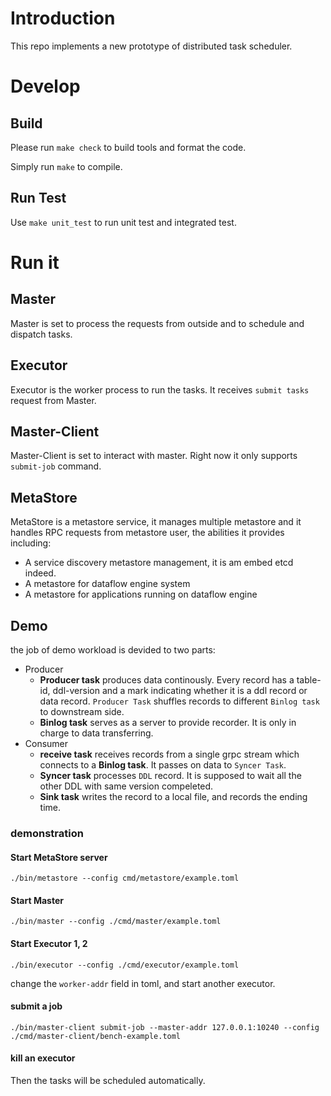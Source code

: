 # Introduction

This repo implements a new prototype of distributed task scheduler.

# Develop

## Build

Please run `make check` to build tools and format the code.

Simply run `make` to compile.

## Run Test

Use `make unit_test` to run unit test and integrated test.

# Run it 

## Master

Master is set to process the requests from outside and to schedule and dispatch tasks.

## Executor

Executor is the worker process to run the tasks. It receives `submit tasks` request from Master.

## Master-Client

Master-Client is set to interact with master. Right now it only supports `submit-job` command.

## MetaStore

MetaStore is a metastore service, it manages multiple metastore and it handles RPC requests from metastore user,
the abilities it provides including:
- A service discovery metastore management, it is am embed etcd indeed.
- A metastore for dataflow engine system
- A metastore for applications running on dataflow engine

## Demo

the job of demo workload is devided to two parts:

- Producer
  - **Producer task** produces data continously. Every record has a table-id, ddl-version and a mark indicating whether it is a ddl record or data record. `Producer Task` shuffles records to different `Binlog task` to downstream side.
  - **Binlog task** serves as a server to provide recorder. It is only in charge to data transferring.
- Consumer
  - **receive task** receives records from a single grpc stream which connects to a **Binlog task**. It passes on data to `Syncer Task`.
  - **Syncer task** processes `DDL` record. It is supposed to wait all the other DDL with same version compeleted.
  - **Sink task** writes the record to a local file, and records the ending time.

### demonstration

#### Start MetaStore server

```[shell]
./bin/metastore --config cmd/metastore/example.toml
```

#### Start Master

```[shell]
./bin/master --config ./cmd/master/example.toml
```

#### Start Executor 1, 2

```[shell]
./bin/executor --config ./cmd/executor/example.toml
```

change the `worker-addr` field in toml, and start another executor.

#### submit a job

```[shell]
./bin/master-client submit-job --master-addr 127.0.0.1:10240 --config ./cmd/master-client/bench-example.toml
```

#### kill an executor

Then the tasks will be scheduled automatically.

